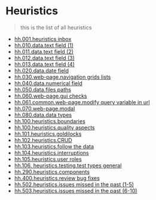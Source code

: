 
# Heuristics
> this is the list of all heuristics

 - [hh.001.heuristics inbox](hh.001.heuristics%20inbox.md)
 - [hh.010.data.text field (1)](hh.010.data.text%20field%20(1).md)
 - [hh.011.data.text field (2)](hh.011.data.text%20field%20(2).md)
 - [hh.012.data.text field (3)](hh.012.data.text%20field%20(3).md)
 - [hh.013.data.text field (4)](hh.013.data.text%20field%20(4).md)
 - [hh.020.data.date field](hh.020.data.date%20field.md)
 - [hh.030.web-page.navigation grids lists](hh.030.web-page.navigation%20grids%20lists.md)
 - [hh.040.data.numerical field](hh.040.data.numerical%20field.md)
 - [hh.050.data.files paths](hh.050.data.files%20paths.md)
 - [hh.060.web-page.gui checks](hh.060.web-page.gui%20checks.md)
 - [hh.061.common.web-page.modify query variable in url](hh.061.common.web-page.modify%20query%20variable%20in%20url.md)
 - [hh.070.web-page.modal](hh.070.web-page.modal.md)
 - [hh.080.data.data types](hh.080.data.data%20types.md)
 - [hh.100.heuristics.boundaries](hh.100.heuristics.boundaries.md)
 - [hh.100.heuristics.quality aspects](hh.100.heuristics.quality%20aspects.md)
 - [hh.101.heuristics.goldilocks](hh.101.heuristics.goldilocks.md)
 - [hh.102.heuristics.CRUD](hh.102.heuristics.CRUD.md)
 - [hh.103.heuristics.follow the data](hh.103.heuristics.follow%20the%20data.md)
 - [hh.104.heuristics.interruptions](hh.104.heuristics.interruptions.md)
 - [hh.105.heuristics.user roles](hh.105.heuristics.user%20roles.md)
 - [hh.106. heuristics.testing.test types general](hh.106.%20heuristics.testing.test%20types%20general.md)
 - [hh.290.heuristics.components](hh.290.heuristics.components.md)
 - [hh.400.heuristics.review bug fixes](hh.400.heuristics.review%20bug%20fixes.md)
 - [hh.502.heuristics.issues missed in the past (1-5)](hh.502.heuristics.issues%20missed%20in%20the%20past%20(1-5).md)
 - [hh.503.heuristics.issues missed in the past (6-10)](hh.503.heuristics.issues%20missed%20in%20the%20past%20(6-10).md)



